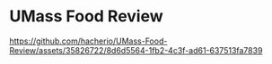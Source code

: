 # UMass Food Review


https://github.com/hacherio/UMass-Food-Review/assets/35826722/8d6d5564-1fb2-4c3f-ad61-637513fa7839

